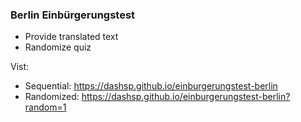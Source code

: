 ### Berlin Einbürgerungstest

- Provide translated text
- Randomize quiz

Vist: 
- Sequential: https://dashsp.github.io/einburgerungstest-berlin
- Randomized: https://dashsp.github.io/einburgerungstest-berlin?random=1


